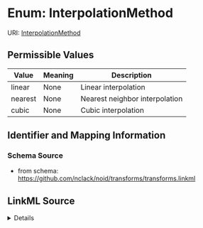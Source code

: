 # Enum: InterpolationMethod 



URI: [InterpolationMethod](InterpolationMethod.md)

## Permissible Values

| Value | Meaning | Description |
| --- | --- | --- |
| linear | None | Linear interpolation |
| nearest | None | Nearest neighbor interpolation |
| cubic | None | Cubic interpolation |









## Identifier and Mapping Information







### Schema Source


* from schema: https://github.com/nclack/noid/transforms/transforms.linkml






## LinkML Source

<details>
```yaml
name: InterpolationMethod
from_schema: https://github.com/nclack/noid/transforms/transforms.linkml
rank: 1000
permissible_values:
  linear:
    text: linear
    description: Linear interpolation
  nearest:
    text: nearest
    description: Nearest neighbor interpolation
  cubic:
    text: cubic
    description: Cubic interpolation

```
</details>
